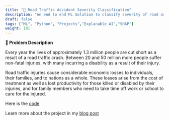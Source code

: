 ```yaml
---
title: "🚦 Road Traffic Accident Severity Classification"
description: "An end to end ML Solution to classify severity of road accidents"
draft: false
tags: ["ML", "Python", "Projects","Explanable AI","SHAP"]
weight: 101
---
```


**📜 Problem Description**

Every year the lives of approximately 1.3 million people are cut short as a result of a road traffic crash. Between 20 and 50 million more people suffer non-fatal injuries, with many incurring a disability as a result of their injury.

Road traffic injuries cause considerable economic losses to individuals, their families, and to nations as a whole. These losses arise from the cost of treatment as well as lost productivity for those killed or disabled by their injuries, and for family members who need to take time off work or school to care for the injured.

Here is the [code]("https://github.com/vedanthv/road-traffic-severity-classification")

Learn more about the project in my [blog post]("https://vedanthvbaliga.netlify.app/blog/road-traffic-accident-classification/")
